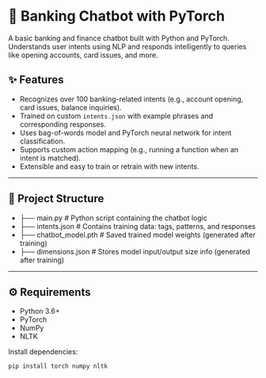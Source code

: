 # 🧠 Banking Chatbot with PyTorch

A basic banking and finance chatbot built with Python and PyTorch. Understands user intents using NLP and responds intelligently to queries like opening accounts, card issues, and more.

## ✨ Features

- Recognizes over 100 banking-related intents (e.g., account opening, card issues, balance inquiries).
- Trained on custom `intents.json` with example phrases and corresponding responses.
- Uses bag-of-words model and PyTorch neural network for intent classification.
- Supports custom action mapping (e.g., running a function when an intent is matched).
- Extensible and easy to train or retrain with new intents.

---

## 📁 Project Structure

- ├── main.py # Python script containing the chatbot logic
- ├── intents.json # Contains training data: tags, patterns, and responses
- ├── chatbot_model.pth # Saved trained model weights (generated after training)
- ├── dimensions.json # Stores model input/output size info (generated after training)

---

## ⚙️ Requirements

- Python 3.6+
- PyTorch
- NumPy
- NLTK

Install dependencies:

```bash
pip install torch numpy nltk
